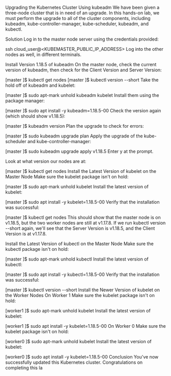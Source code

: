 Upgrading the Kubernetes Cluster Using kubeadm
We have been given a three-node cluster that is in need of an upgrade. In this hands-on lab, we must perform the upgrade to all of the cluster components, including kubeadm, kube-controller-manager, kube-scheduler, kubeadm, and kubectl.

Solution
Log in to the master node server using the credentials provided:

ssh cloud_user@<KUBEMASTER_PUBLIC_IP_ADDRESS>
Log into the other nodes as well, in different terminals.

Install Version 1.18.5 of kubeadm
On the master node, check the current version of kubeadm, then check for the Client Version and Server Version:

[master ]$ kubectl get nodes
[master ]$ kubectl version --short
Take the hold off of kubeadm and kubelet:

[master ]$ sudo apt-mark unhold kubeadm kubelet
Install them using the package manager:

[master ]$ sudo apt install -y kubeadm=1.18.5-00
Check the version again (which should show v1.18.5):

[master ]$ kubeadm version
Plan the upgrade to check for errors:

[master ]$ sudo kubeadm upgrade plan
Apply the upgrade of the kube-scheduler and kube-controller-manager:

[master ]$ sudo kubeadm upgrade apply v1.18.5
Enter y at the prompt.

Look at what version our nodes are at:

[master ]$ kubectl get nodes
Install the Latest Version of kubelet on the Master Node
Make sure the kubelet package isn't on hold:

[master ]$ sudo apt-mark unhold kubelet
Install the latest version of kubelet:

[master ]$ sudo apt install -y kubelet=1.18.5-00
Verify that the installation was successful:

[master ]$ kubectl get nodes
This should show that the master node is on v1.18.5, but the two worker nodes are still at v1.17.8. If we run kubectl version --short again, we'll see that the Server Version is v1.18.5, and the Client Version is at v1.17.8.

Install the Latest Version of kubectl on the Master Node
Make sure the kubectl package isn't on hold:

[master ]$ sudo apt-mark unhold kubectl
Install the latest version of kubectl:

[master ]$ sudo apt install -y kubectl=1.18.5-00
Verify that the installation was successful:

[master ]$ kubectl version --short
Install the Newer Version of kubelet on the Worker Nodes
On Worker 1
Make sure the kubelet package isn't on hold:

[worker1 ]$ sudo apt-mark unhold kubelet
Install the latest version of kubelet:

[worker1 ]$ sudo apt install -y kubelet=1.18.5-00
On Worker 0
Make sure the kubelet package isn't on hold:

[worker0 ]$ sudo apt-mark unhold kubelet
Install the latest version of kubelet:

[worker0 ]$ sudo apt install -y kubelet=1.18.5-00
Conclusion
You've now successfully updated this Kubernetes cluster. Congratulations on completing this la